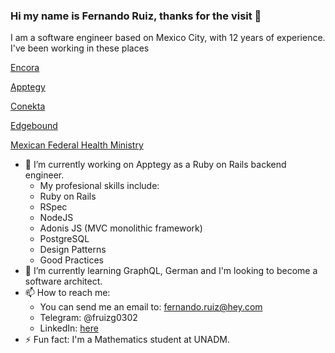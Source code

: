 ### Hi my name is Fernando Ruiz, thanks for the visit 👋

I am a software engineer based on Mexico City, with 12 years of experience. I've been working in these places

[Encora](https://http://encora.com/)

[Apptegy](https://apptegy.com/)

[Conekta](https://conekta.com/)

[Edgebound](https://conekta.com/)

[Mexican Federal Health Ministry](https://www.gob.mx/salud)


- 🔭 I’m currently working on Apptegy as a Ruby on Rails backend engineer.
  - My profesional skills include: 
   - Ruby on Rails
   - RSpec
   - NodeJS
   - Adonis JS (MVC monolithic framework)
   - PostgreSQL
   - Design Patterns
   - Good Practices
- 🌱 I’m currently learning GraphQL, German and I'm looking to become a software architect.
- 📫 How to reach me:
  - You can send me an email to: fernando.ruiz@hey.com
  - Telegram: @fruizg0302
  - LinkedIn: [here](https://www.linkedin.com/in/fernando-ruiz-guzmán-27a56164/)
- ⚡ Fun fact: I'm a Mathematics student at UNADM.

